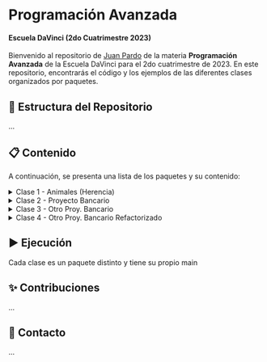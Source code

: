 # Programación Avanzada

#### Escuela DaVinci (2do Cuatrimestre 2023)

Bienvenido al repositorio de [Juan Pardo](https://github.com/JuaniPardo) de la materia **Programación Avanzada** de la Escuela DaVinci para el 2do cuatrimestre de 2023. En este repositorio, encontrarás el código y los ejemplos de las diferentes clases organizados por paquetes.

## 📂 Estructura del Repositorio

...

## 📋 Contenido

A continuación, se presenta una lista de los paquetes y su contenido:

<details>
<summary>Clase 1 - Animales (Herencia)</summary>


- Animal.java
- Canino.java
- Felino.java
- Tigre.java
- Leon.java
- Gato.java
- Lobo.java
- Perro.java
- C1Test.java

</details>

<details>
<summary>Clase 2 - Proyecto Bancario</summary>

- Banco.java
- Cliente.java
- Cuenta.java
- CajaAhorro.java
- CuentaCorriente.java
- C2Test.java

</details>

<details>
<summary>Clase 3 - Otro Proy. Bancario</summary>

- CuentaAhorro.java
- CuentaCorriente.java
- Titular.java
- C3Test.java

</details>

<details>
<summary>Clase 4 - Otro Proy. Bancario Refactorizado</summary>

- Cuenta.java
- CuentaAhorro.java
- CuentaCorriente.java
- Titular.java
- C3TestRef.java

</details>

## ▶️ Ejecución

Cada clase es un paquete distinto y tiene su propio main

## ✨ Contribuciones

...

## 📧 Contacto

...